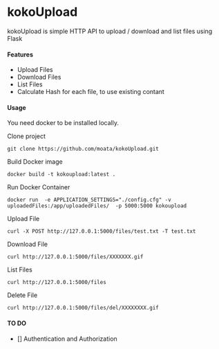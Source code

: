 # kokoUpload
kokoUpload is simple HTTP API to upload / download and list files using Flask 
#### Features
 * Upload Files
 * Download Files
 * List Files
 * Calculate Hash for each file, to use existing contant

#### Usage
You need docker to be installed locally.

Clone project
```
git clone https://github.com/moata/kokoUpload.git
```

Build Docker image 
```
docker build -t kokoupload:latest .
```

Run Docker Container 

```
docker run  -e APPLICATION_SETTINGS="./config.cfg" -v uploadedFiles:/app/uploadedFiles/  -p 5000:5000 kokoupload
```

Upload File 
```
curl -X POST http://127.0.0.1:5000/files/test.txt -T test.txt
```

Download File
```
curl http://127.0.0.1:5000/files/XXXXXXX.gif
```

List Files
```
curl http://127.0.0.1:5000/files
```

Delete File
```
curl http://127.0.0.1:5000/files/del/XXXXXXXX.gif
```
#### TO DO
- [] Authentication and Authorization 
